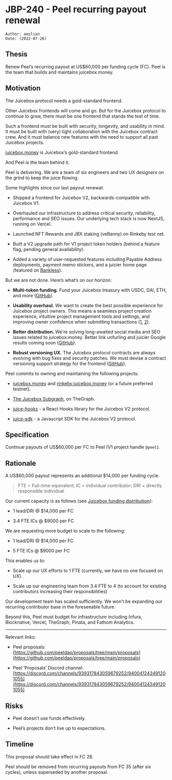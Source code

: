 # JBP-240 - Peel recurring payout renewal
```plain text
Author: aeolian
Date: (2022-07-26)
```

## Thesis

Renew Peel’s recurring payout at US$60,000 per funding cycle (FC). Peel is the team that builds and maintains juicebox.money.

## Motivation

The Juicebox protocol needs a gold-standard frontend.

Other Juicebox frontends will come and go. But for the Juicebox protocol to continue to grow, there must be one frontend that stands the test of time.

Such a frontend must be built with security, longevity, and usability in mind. It must be built with (very) tight collaboration with the Juicebox contract crew. And it must balance new features with the need to support all past Juicebox projects.

[juicebox.money](http://juicebox.money) is Juicebox’s gold-standard frontend.

And Peel is the team behind it.

Peel is delivering. We are a team of six engineers and two UX designers on the grind to keep the juice flowing.

Some highlights since our last payout renewal:

- Shipped a frontend for Juicebox V2, backwards-compatible with Juicebox V1.

- Overhauled our infrastructure to address critical security, reliability, performance and SEO issues. Our underlying tech stack is now NextJS, running on Vercel.

- Launched NFT Rewards and JBX staking (veBanny) on Rinkeby test net.

- Built a V2 upgrade path for V1 project token holders (behind a feature flag, pending general availability).

- Added a variety of user-requested features including Payable Address deployments, payment memo stickers, and a juicier home page (featured on [Bankless](https://newsletter.banklesshq.com/p/crypto-treasury-management-juicebox)).

But we are not done. Here’s what’s on our horizon:

- **Multi-token funding.** Fund your Juicebox treasury with USDC, DAI, ETH, and more ([GitHub](https://github.com/jbx-protocol/juice-interface/issues/1438)).

- **Usability overhaul.** We want to create the best possible experience for Juicebox project owners. This means a seamless project creation experience, intuitive project management tools and settings, and improving owner confidence when submitting transactions ([1](https://github.com/jbx-protocol/juice-interface/issues/1390), [2](https://github.com/jbx-protocol/juice-interface/issues/1327)).

- **Better distribution.** We're solving long-awaited social media and SEO issues related to juicebox.money. Better link unfurling and juicier Google results coming soon ([GitHub](https://github.com/jbx-protocol/juice-interface/pull/1555)).

- **Robust versioning UX.** The Juicebox protocol contracts are always evolving with bug fixes and security patches. We must devise a contract versioning support strategy for the frontend ([GitHub](https://github.com/jbx-protocol/juice-interface/issues/1440)).

Peel commits to owning and maintaining the following projects:

- [juicebox.money](http://juicebox.money) and [rinkeby.juicebox.money](http://rinkeby.juicebox.money) (or a future preferred testnet).

- [The Juicebox Subgraph](https://github.com/jbx-protocol/juice-subgraph), on TheGraph.

- [juice-hooks](https://github.com/jbx-protocol/juice-hooks) - a React Hooks library for the Juicebox V2 protocol.

- [juice-sdk](https://github.com/jbx-protocol/juice-sdk) - a Javascript SDK for the Juicebox V2 protocol.

## Specification

Continue payouts of  US$60,000 per FC to Peel (V1 project handle `@peel`).

## Rationale

A US$60,000 payout represents an additional $14,000 per funding cycle.

> FTE = Full-time equivalent; IC = individual contributor; DRI = directly responsible individual

Our current capacity is as follows (see [Juicebox funding distribution](https://www.juicebox.money/p/peel)):

- 1 lead/DRI @ $14,000 per FC

- 3.4 FTE ICs @ $9000 per FC

We are requesting more budget to scale to the following:

- 1 lead/DRI @ $14,000 per FC

- 5 FTE ICs @ $9000 per FC

This enables us to:

- Scale up our UX efforts to 1 FTE (currently, we have no one focused on UX).

- Scale up our engineering team from 3.4 FTE to 4 (to account for existing contributors increasing their responsibilities)

Our development team has scaled sufficiently. We won’t be expanding our recurring contributor base in the foreseeable future.

Beyond this, Peel must budget for infrastructure including Infura, Blocknative, Vercel, TheGraph, Pinata, and Fathom Analytics.

---

Relevant links:

- Peel proposals: [https://github.com/peeldao/proposals/tree/main/proposals](https://github.com/peeldao/proposals/tree/main/proposals)

- Peel ‘Proposals’ Discord channel: [https://discord.com/channels/939317843059679252/940041243491201055](https://discord.com/channels/939317843059679252/940041243491201055)

## Risks

- Peel doesn’t use funds effectively.

- Peel’s projects don’t live up to expectations.

## Timeline

This proposal should take effect in FC 28.

Peel should be removed from recurring payouts from FC 35 (after six cycles), unless superseded by another proposal.

